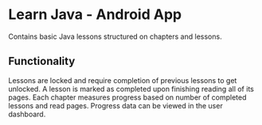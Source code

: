 # Learn Java - Android App

Contains basic Java lessons structured on chapters and lessons. 

## Functionality
Lessons are locked and require completion of previous lessons to get unlocked. A lesson is marked as completed upon finishing reading all of its pages. Each chapter measures progress based on number of completed lessons and read pages. Progress data can be viewed in the user dashboard.
